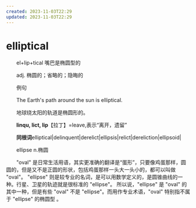 ```yaml
---
created: 2023-11-03T22:29
updated: 2023-11-03T22:29
---
```

# elliptical

　　el+lip+tical 嘴巴是椭圆型的

　　adj. 椭圆的；省略的；隐晦的

　　例句

　　The Earth's path around the sun is elliptical.

　　地球绕太阳的轨道是椭圆形的。

　　**linqu, lict, lip**【拉丁】=leave,表示“离开，遗留”

　　**同根词**elliptical\|delinquent\|derelict\|ellipsis\|relict\|dereliction\|ellipsoid\|

　　ellipse n.椭圆

　　"oval" 是日常生活用语，其实更准确的翻译是“蛋形”，只要像鸡蛋那样，圆圆的，但是又不是正圆的形状，包括鸡蛋那样一头大一头小的，都可以叫做 "oval"。 "ellipse" 则是较专业的名词，是可以用数学定义的，是圆锥曲线的一种。行星、卫星的轨迹就是很标准的 "ellipse"。 所以说，"ellipse" 是 "oval" 的其中一种，但是有些 "oval" 不是 "ellipse"。而用作专业术语，"oval" 特别指不属于 "ellipse" 的椭圆型 。
